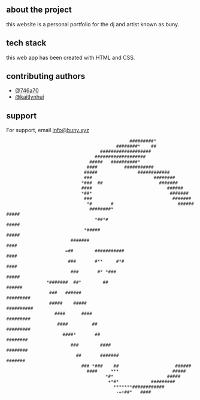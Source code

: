 
## **about the project**
this website is a personal portfolio for the dj and artist known as buny.

## **tech stack**
this web app has been created with HTML and CSS. 

## contributing authors
- [@746a70](https://github.com/746a70)
- [@kaitlynhui](https://github.com/kaitlynhui)

## support

For support, email info@buny.xyz


                                                                                                    
                                                                                                    
                                                                                                    
                                                                                                    
                                                                                                    
                                                                                                    
                                                                                                    
                                                                                                    
                                                                                                    
                                                                                                    
                                                                                                    
                                                  #########*                                        
                                             ########*    ##                                        
                                       ###################                                          
                                     ###################                                            
                                   #####   ##########*                                              
                                  ####          ###########                                         
                                 #####               ############                                   
                                 ###                       ########                                 
                                *###  ##                     #######                                
                                ####                            ######                              
                                *##*                             #######                            
                                 ###                              #######                           
                                  *#       #                        ######                          
                                   ########*                          #####                         
                                     *##*#                             #####                        
                                 *#####                                 #####                       
                            #######                                      ####                       
                          =##        ###########                          ####                      
                           ###       #**     #*#                          ####                      
                            ###       #* *###                            #####                      
                   *#######  ##*        ##                              ######                      
                    ###   ######                                      #########                     
                    #####    #####                                   ##########                     
                      ####      ####                                 #########                      
                       ####         ##                               #########                      
                         ####*       ##                              ########                       
                            ###        ####                         ########                        
                              ##       #######                      #######                         
                                ### *###    ##                     ######                           
                                  ####     ***                    #####                             
                                         *#*                    #####                               
                                          +*#*            #########                                 
                                            *******############                                     
                                             -=+##*   ####                                          
                                                                                                    
                                                                                                    
                                                                                                    
                                                                                                    
                                                                                                    
                                                                                                    
                                                                                                    
                                                                                                    
                                                                                                    
                                                                                                    
